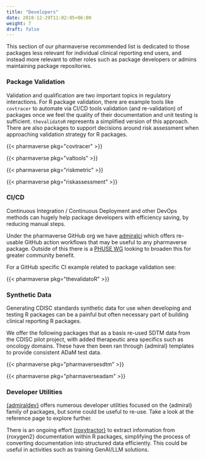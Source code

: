 ```yaml
---
title: "Developers"
date: 2018-12-29T11:02:05+06:00
weight: 7
draft: false
---
```


This section of our pharmaverse recommended list is dedicated to those packages less relevant for individual
clinical reporting end users, and instead more relevant to other roles such as package developers or admins
maintaining package repositories.

### Package Validation

Validation and qualification are two important topics in regulatory interactions. For R package validation, 
there are example tools like `covtracer` to automate via CI/CD tools validation (and re-validation) of 
packages once we feel the quality of their documentation and unit testing is sufficient. `thevalidatoR` represents 
a simplified version of this approach. There are also packages to support decisions around risk assessment when
approaching validation strategy for R packages.

{{< pharmaverse pkg="covtracer" >}}

{{< pharmaverse pkg="valtools" >}}

{{< pharmaverse pkg="riskmetric" >}}

{{< pharmaverse pkg="riskassessment" >}}

### CI/CD

Continuous Integration / Continuous Deployment and other DevOps methods can hugely help package developers
with efficiency saving, by reducing manual steps.

Under the pharmaverse GitHub org we have [admiralci](https://pharmaverse.github.io/admiralci) which offers
re-usable GitHub action workflows that may be useful to any pharmaverse package. Outside of this there is
a [PHUSE WG](https://advance.phuse.global/pages/viewpage.action?pageId=75399294) looking to broaden this
for greater community benefit.

For a GitHub specific CI example related to package validation see:

{{< pharmaverse pkg="thevalidatoR" >}}

### Synthetic Data

Generating CDISC standards synthetic data for use when developing and testing R packages can be a painful
but often necessary part of building clinical reporting R packages.

We offer the following packages that as a basis re-used SDTM data from the CDISC pilot project, with added
therapeutic area specifics such as oncology domains. These have then been ran through {admiral} templates
to provide consistent ADaM test data.

{{< pharmaverse pkg="pharmaversesdtm" >}}

{{< pharmaverse pkg="pharmaverseadam" >}}

### Developer Utilities

[{admiraldev}](https://pharmaverse.github.io/admiraldev/) offers numerous developer utilities focused on the {admiral}
family of packages, but some could be useful to re-use. Take a look at the reference page to explore further.

There is an ongoing effort [{roxytractor}](https://github.com/pharmaverse/roxytractor) to extract information from
{roxygen2} documentation within R packages, simplifying the process of converting documentation into structured data
efficiently. This could be useful in activities such as training GenAI/LLM solutions.
